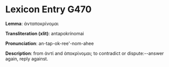 # Lexicon Entry G470

**Lemma**: ἀνταποκρίνομαι

**Transliteration (xlit)**: antapokrínomai

**Pronunciation**: an-tap-ok-ree'-nom-ahee

**Description**:
from ἀντί and ἀποκρίνομαι; to contradict or dispute:--answer again, reply against.

